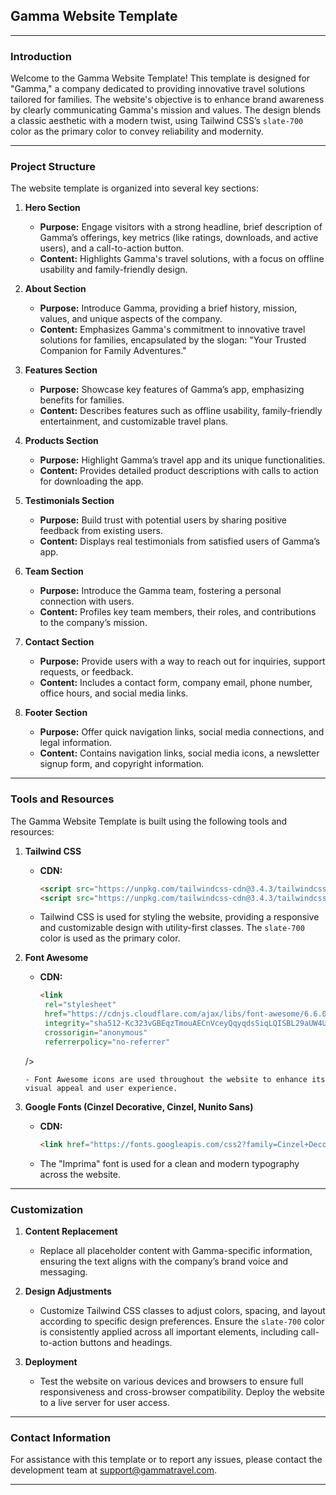 ## Gamma Website Template

---

### Introduction

Welcome to the Gamma Website Template! This template is designed for "Gamma," a company dedicated to providing innovative travel solutions tailored for families. The website's objective is to enhance brand awareness by clearly communicating Gamma's mission and values. The design blends a classic aesthetic with a modern twist, using Tailwind CSS’s `slate-700` color as the primary color to convey reliability and modernity.

---

### Project Structure

The website template is organized into several key sections:

1. **Hero Section**
   - **Purpose:** Engage visitors with a strong headline, brief description of Gamma’s offerings, key metrics (like ratings, downloads, and active users), and a call-to-action button.
   - **Content:** Highlights Gamma's travel solutions, with a focus on offline usability and family-friendly design.

2. **About Section**
   - **Purpose:** Introduce Gamma, providing a brief history, mission, values, and unique aspects of the company.
   - **Content:** Emphasizes Gamma's commitment to innovative travel solutions for families, encapsulated by the slogan: "Your Trusted Companion for Family Adventures."

3. **Features Section**
   - **Purpose:** Showcase key features of Gamma’s app, emphasizing benefits for families.
   - **Content:** Describes features such as offline usability, family-friendly entertainment, and customizable travel plans.

4. **Products Section**
   - **Purpose:** Highlight Gamma’s travel app and its unique functionalities.
   - **Content:** Provides detailed product descriptions with calls to action for downloading the app.

5. **Testimonials Section**
   - **Purpose:** Build trust with potential users by sharing positive feedback from existing users.
   - **Content:** Displays real testimonials from satisfied users of Gamma’s app.

6. **Team Section**
   - **Purpose:** Introduce the Gamma team, fostering a personal connection with users.
   - **Content:** Profiles key team members, their roles, and contributions to the company’s mission.

7. **Contact Section**
   - **Purpose:** Provide users with a way to reach out for inquiries, support requests, or feedback.
   - **Content:** Includes a contact form, company email, phone number, office hours, and social media links.

8. **Footer Section**
   - **Purpose:** Offer quick navigation links, social media connections, and legal information.
   - **Content:** Contains navigation links, social media icons, a newsletter signup form, and copyright information.

---

### Tools and Resources

The Gamma Website Template is built using the following tools and resources:

1. **Tailwind CSS**
   - **CDN:**
     ```html
     <script src="https://unpkg.com/tailwindcss-cdn@3.4.3/tailwindcss.js"></script>
     <script src="https://unpkg.com/tailwindcss-cdn@3.4.3/tailwindcss-with-all-plugins.js"></script>
     ```
   - Tailwind CSS is used for styling the website, providing a responsive and customizable design with utility-first classes. The `slate-700` color is used as the primary color.

2. **Font Awesome**
   - **CDN:**
     ```html
     <link
      rel="stylesheet"
      href="https://cdnjs.cloudflare.com/ajax/libs/font-awesome/6.6.0/css/all.min.css"
      integrity="sha512-Kc323vGBEqzTmouAECnVceyQqyqdsSiqLQISBL29aUW4U/M7pSPA/gEUZQqv1cwx4OnYxTxve5UMg5GT6L4JJg=="
      crossorigin="anonymous"
      referrerpolicy="no-referrer"
    />
     ```
   - Font Awesome icons are used throughout the website to enhance its visual appeal and user experience.

3. **Google Fonts (Cinzel Decorative, Cinzel, 
Nunito Sans)**
   - **CDN:**
     ```html
     <link href="https://fonts.googleapis.com/css2?family=Cinzel+Decorative:wght@400;700;900&family=Cinzel:wght@400..900&family=Nunito+Sans:ital,opsz,wght@0,6..12,200..1000;1,6..12,200..1000&display=swap" rel="stylesheet">
     ```
   - The "Imprima" font is used for a clean and modern typography across the website.

---

### Customization

1. **Content Replacement**
   - Replace all placeholder content with Gamma-specific information, ensuring the text aligns with the company’s brand voice and messaging.

2. **Design Adjustments**
   - Customize Tailwind CSS classes to adjust colors, spacing, and layout according to specific design preferences. Ensure the `slate-700` color is consistently applied across all important elements, including call-to-action buttons and headings.

3. **Deployment**
   - Test the website on various devices and browsers to ensure full responsiveness and cross-browser compatibility. Deploy the website to a live server for user access.

---

### Contact Information

For assistance with this template or to report any issues, please contact the development team at [support@gammatravel.com](mailto:support@gammatravel.com).

---

